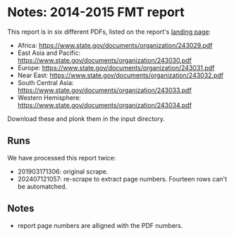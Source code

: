 # Notes: 2014-2015 FMT report

This report is in six different PDFs, listed on the report's [landing page](https://www.state.gov/t/pm/rls/rpt/fmtrpt/2015/index.htm):

 * Africa: https://www.state.gov/documents/organization/243029.pdf
 * East Asia and Pacific: https://www.state.gov/documents/organization/243030.pdf
 * Europe: https://www.state.gov/documents/organization/243031.pdf 
 * Near East: https://www.state.gov/documents/organization/243032.pdf
 * South Central Asia: https://www.state.gov/documents/organization/243033.pdf
 * Western Hemisphere: https://www.state.gov/documents/organization/243034.pdf

Download these and plonk them in the input directory.

## Runs

We have processed this report twice:

- 201903171306: original scrape.
- 202407121057: re-scrape to extract page numbers. Fourteen rows can't be automatched.

## Notes

- report page numbers are alligned with the PDF numbers.

